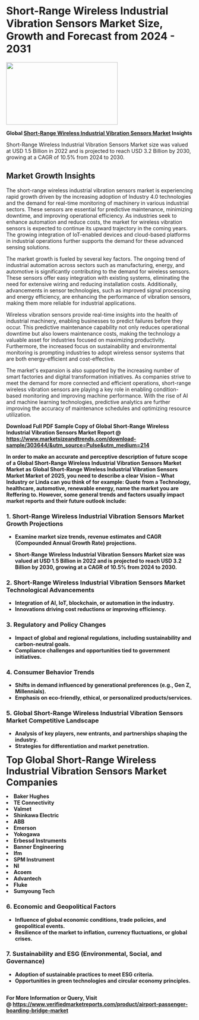 <H1>Short-Range Wireless Industrial Vibration Sensors Market Size, Growth and Forecast from 2024 - 2031</H1><img class="aligncenter size-medium wp-image-584254" src="https://thirdeyenews.in/wp-content/uploads/2024/09/Global-Market-Research-300x168.jpeg" alt="" width="300" height="168" /><p><strong>Global&nbsp;<a href="https://www.marketsizeandtrends.com/download-sample/303644/&amp;utm_source=Pulse&amp;utm_medium=214">Short-Range Wireless Industrial Vibration Sensors Market</a> Insights</strong></p><p>Short-Range Wireless Industrial Vibration Sensors Market size was valued at USD 1.5 Billion in 2022 and is projected to reach USD 3.2 Billion by 2030, growing at a CAGR of 10.5% from 2024 to 2030.</p><p><h2>Market Growth Insights</h2> <p>The short-range wireless industrial vibration sensors market is experiencing rapid growth driven by the increasing adoption of Industry 4.0 technologies and the demand for real-time monitoring of machinery in various industrial sectors. These sensors are essential for predictive maintenance, minimizing downtime, and improving operational efficiency. As industries seek to enhance automation and reduce costs, the market for wireless vibration sensors is expected to continue its upward trajectory in the coming years. The growing integration of IoT-enabled devices and cloud-based platforms in industrial operations further supports the demand for these advanced sensing solutions.</p> <p><strong></strong></p> <p>The market growth is fueled by several key factors. The ongoing trend of industrial automation across sectors such as manufacturing, energy, and automotive is significantly contributing to the demand for wireless sensors. These sensors offer easy integration with existing systems, eliminating the need for extensive wiring and reducing installation costs. Additionally, advancements in sensor technologies, such as improved signal processing and energy efficiency, are enhancing the performance of vibration sensors, making them more reliable for industrial applications.</p> <p>Wireless vibration sensors provide real-time insights into the health of industrial machinery, enabling businesses to predict failures before they occur. This predictive maintenance capability not only reduces operational downtime but also lowers maintenance costs, making the technology a valuable asset for industries focused on maximizing productivity. Furthermore, the increased focus on sustainability and environmental monitoring is prompting industries to adopt wireless sensor systems that are both energy-efficient and cost-effective.</p> <p>The market's expansion is also supported by the increasing number of smart factories and digital transformation initiatives. As companies strive to meet the demand for more connected and efficient operations, short-range wireless vibration sensors are playing a key role in enabling condition-based monitoring and improving machine performance. With the rise of AI and machine learning technologies, predictive analytics are further improving the accuracy of maintenance schedules and optimizing resource utilization.</p> <p><strong></p><p><span class=""><strong>Download Full PDF Sample Copy of Global Short-Range Wireless Industrial Vibration Sensors Market Report</strong> @ <a href="https://www.marketsizeandtrends.com/download-sample/303644/&amp;utm_source=Pulse&amp;utm_medium=214" target="_blank">https://www.marketsizeandtrends.com/download-sample/303644/&amp;utm_source=Pulse&amp;utm_medium=214</a></span></p><p>In order to make an accurate and perceptive description of future scope of a Global&nbsp;Short-Range Wireless Industrial Vibration Sensors Market Market as Global&nbsp;Short-Range Wireless Industrial Vibration Sensors Market Market of 2025, you need to describe a clear Vision &ndash; What Industry or Linda can you think of for example: Quote from a Technology, healthcare, automotive, renewable energy, name the market you are Reffering to. However, some general trends and factors usually impact market reports and their future outlook include:</p><h3>1.&nbsp;<strong>Short-Range Wireless Industrial Vibration Sensors Market Growth Projections</strong></h3><ul><li>Examine market size trends, revenue estimates and CAGR (Compounded Annual Growth Rate) projections.</li><li><p>Short-Range Wireless Industrial Vibration Sensors Market size was valued at USD 1.5 Billion in 2022 and is projected to reach USD 3.2 Billion by 2030, growing at a CAGR of 10.5% from 2024 to 2030.</p></li></ul><h3>2.&nbsp;<strong>Short-Range Wireless Industrial Vibration Sensors Market Technological Advancements</strong></h3><ul><li>Integration of AI, IoT, blockchain, or automation in the industry.</li><li>Innovations driving cost reductions or improving efficiency.</li></ul><h3>3.&nbsp;<strong>Regulatory and Policy Changes</strong></h3><ul><li>Impact of global and regional regulations, including sustainability and carbon-neutral goals.</li><li>Compliance challenges and opportunities tied to government initiatives.</li></ul><h3>4.&nbsp;<strong>Consumer Behavior Trends</strong></h3><ul><li>Shifts in demand influenced by generational preferences (e.g., Gen Z, Millennials).</li><li>Emphasis on eco-friendly, ethical, or personalized products/services.</li></ul><h3>5.&nbsp;<strong>Global Short-Range Wireless Industrial Vibration Sensors Market Competitive Landscape</strong></h3><ul><li>Analysis of key players, new entrants, and partnerships shaping the industry.</li><li>Strategies for differentiation and market penetration.</li></ul><p data-pm-slice="1 1 []"><span style="color: inherit; font-family: inherit; font-size: 25px;">Top Global Short-Range Wireless Industrial Vibration Sensors Market Companies</span></p><div class="" data-test-id=""><p><li>Baker Hughes</li><li> TE Connectivity</li><li> Valmet</li><li> Shinkawa Electric</li><li> ABB</li><li> Emerson</li><li> Yokogawa</li><li> Erbessd Instruments</li><li> Banner Engineering</li><li> Ifm</li><li> SPM Instrument</li><li> NI</li><li> Acoem</li><li> Advantech</li><li> Fluke</li><li> Sumyoung Tech</li></p></div><h3>6.&nbsp;<strong>Economic and Geopolitical Factors</strong></h3><ul><li>Influence of global economic conditions, trade policies, and geopolitical events.</li><li>Resilience of the market to inflation, currency fluctuations, or global crises.</li></ul><h3>7.&nbsp;<strong>Sustainability and ESG (Environmental, Social, and Governance)</strong></h3><ul><li>Adoption of sustainable practices to meet ESG criteria.</li><li>Opportunities in green technologies and circular economy principles.</li></ul><h2><strong style="font-size: 14px;">For More Information or Query, Visit @&nbsp;</strong><a style="background-color: #ffffff; font-size: 14px;" href="https://www.marketsizeandtrends.com/report/short-range-wireless-industrial-vibration-sensors-market/" target="_blank">https://www.verifiedmarketreports.com/product/airport-passenger-boarding-bridge-market</a></h2>
